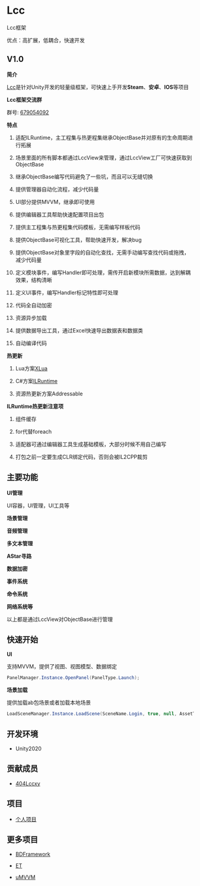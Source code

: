 # Lcc

Lcc框架

优点：高扩展，低耦合，快速开发

## V1.0

**简介**

[Lcc](https://github.com/404Lcc/Lcc)是针对Unity开发的轻量级框架，可快速上手开发**Steam**、**安卓**、**IOS**等项目

**Lcc框架交流群**

群号: [679054092](https://jq.qq.com/?_wv=1027&k=KPEIZeok)

**特点**

1. 适配ILRuntime，主工程集与热更程集继承ObjectBase并对原有的生命周期进行拓展

2. 场景里面的所有脚本都通过LccView来管理，通过LccView工厂可快速获取到ObjectBase

3. 继承ObjectBase编写代码避免了一些坑，而且可以无缝切换

4. 提供管理器自动化流程，减少代码量

5. UI部分提供MVVM，继承即可使用

6. 提供编辑器工具帮助快速配置项目出包

7. 提供主工程集与热更程集代码模板，无需编写样板代码

8. 提供ObjectBase可视化工具，帮助快速开发，解决bug

9. 提供ObjectBase对象里字段的自动化查找，无需手动编写查找代码或拖拽，减少代码量

10. 定义模块事件，编写Handler即可处理，需传开启新模块所需数据，达到解耦效果，结构清晰

11. 定义UI事件，编写Handler标记特性即可处理

12. 代码全自动加密

13. 资源异步加载

14. 提供数据导出工具，通过Excel快速导出数据表和数据类

15. 自动编译代码

**热更新**

1. Lua方案[XLua](https://github.com/Tencent/xLua)

2. C#方案[ILRuntime](https://github.com/Ourpalm/ILRuntime)

3. 资源热更新方案Addressable

**ILRuntime热更新注意项**

1. 组件缓存

2. for代替foreach

3. 适配器可通过编辑器工具生成基础模板，大部分时候不用自己编写

4. 打包之前一定要生成CLR绑定代码，否则会被IL2CPP裁剪

## 主要功能

**UI管理**

UI容器，UI管理，UI工具等

**场景管理**

**音频管理**

**多文本管理**

**AStar寻路**

**数据加密**

**事件系统**

**命令系统**

**网络系统等**

以上都是通过LccView对ObjectBase进行管理

## 快速开始

**UI**

支持MVVM，提供了视图、视图模型、数据绑定

``` csharp
PanelManager.Instance.OpenPanel(PanelType.Launch);
```

**场景加载**

提供加载ab包场景或者加载本地场景

``` csharp
LoadSceneManager.Instance.LoadScene(SceneName.Login, true, null, AssetType.Scene);
```

## 开发环境

- Unity2020

## 贡献成员

- [404Lccxy](https://github.com/404Lccxy)

## 项目

- [个人项目](https://www.taptap.com/developer/6782)

## 更多项目

- [BDFramework](https://github.com/yimengfan/BDFramework.Core)

- [ET](https://github.com/egametang/ET)

- [uMVVM](https://github.com/MEyes/uMVVM)
